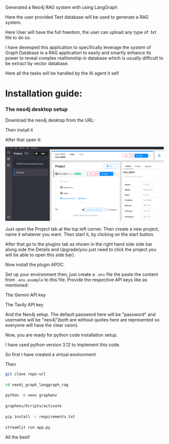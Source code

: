Generated a Neo4j RAG system with using LangGraph

Here the user provided Text database will be used to generate a RAG system.

Here User will have the full freedom, the user can upload any type of .txt file to do so.

I have deveoped this application to specifically leverage the system of Graph Database in a RAG application to easily and smartly enhance its power to reveal complex realtionship in database which is usually difficult to be extract by vector database.

Here all the tasks will be handled by the AI agent it self

# Installation guide:

### The neo4j desktop setup

Download the neo4j desktop from the URL:

Then install it

After that open it:

![1748117127706](image/Readme/1748117127706.png)

Just open the Project tab at the top left corner. Then create a new project, name it whatever you want. Then start it, by clicking on the start button.

After that go to the plugins tab as shown in the right hand side side bar along side the Details and Upgrade(you just need to click the project you will be able to open this side bar).

Now install the plugin APOC.

Set up your environment then, just create a `.env` file the paste the content from `.env.example` to this file. Provide the respective API keys like as mentioned:

The Gemini API key

The Tavily API key

And the Neo4j setup. The default password here will be "password" and username will be "neo4j"(both are without quotes here are represented so everyone will have the clear vsion).

Now, you are ready for python code installation setup.

I have used python version 3.12 to implement this code.

So first I have created a virtual environment

Then

```bash
git clone repo-url

cd neo4j_graph_langgraph_rag

python -m venv graphenv

graphenv/Scripts/activate

pip install -r requirements.txt

streamlit run app.py
```

All the best!
